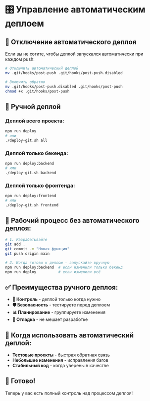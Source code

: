 # 🎛️ Управление автоматическим деплоем

## 🚫 Отключение автоматического деплоя

Если вы не хотите, чтобы деплой запускался автоматически при каждом push:

```bash
# Отключить автоматический деплой
mv .git/hooks/post-push .git/hooks/post-push.disabled

# Включить обратно
mv .git/hooks/post-push.disabled .git/hooks/post-push
chmod +x .git/hooks/post-push
```

## 🎯 Ручной деплой

### Деплой всего проекта:
```bash
npm run deploy
# или
./deploy-git.sh all
```

### Деплой только бекенда:
```bash
npm run deploy:backend
# или
./deploy-git.sh backend
```

### Деплой только фронтенда:
```bash
npm run deploy:frontend
# или
./deploy-git.sh frontend
```

## 🔄 Рабочий процесс без автоматического деплоя:

```bash
# 1. Разрабатывайте
git add .
git commit -m "Новая функция"
git push origin main

# 2. Когда готовы к деплою - запускайте вручную
npm run deploy:backend  # если изменили только бекенд
npm run deploy          # если изменили всё
```

## ✅ Преимущества ручного деплоя:

- **🎯 Контроль** - деплой только когда нужно
- **🛡️ Безопасность** - тестируете перед деплоем
- **📊 Планирование** - группируете изменения
- **🔧 Отладка** - не мешает разработке

## 🚀 Когда использовать автоматический деплой:

- **Тестовые проекты** - быстрая обратная связь
- **Небольшие изменения** - исправления багов
- **Стабильный код** - когда уверены в качестве

## 🎉 Готово!

Теперь у вас есть полный контроль над процессом деплоя! 